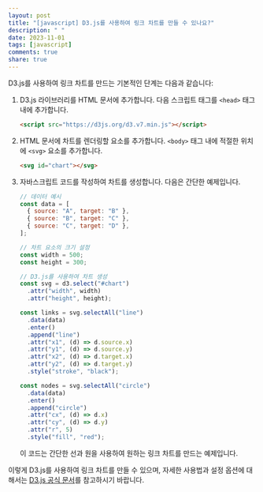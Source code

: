 ```yaml
---
layout: post
title: "[javascript] D3.js를 사용하여 링크 차트를 만들 수 있나요?"
description: " "
date: 2023-11-01
tags: [javascript]
comments: true
share: true
---
```


D3.js를 사용하여 링크 차트를 만드는 기본적인 단계는 다음과 같습니다:

1. D3.js 라이브러리를 HTML 문서에 추가합니다. 다음 스크립트 태그를 `<head>` 태그 내에 추가합니다.

   ```html
   <script src="https://d3js.org/d3.v7.min.js"></script>
   ```

2. HTML 문서에 차트를 렌더링할 요소를 추가합니다. `<body>` 태그 내에 적절한 위치에 `<svg>` 요소를 추가합니다.

   ```html
   <svg id="chart"></svg>
   ```

3. 자바스크립트 코드를 작성하여 차트를 생성합니다. 다음은 간단한 예제입니다.

   ```javascript
   // 데이터 예시
   const data = [
     { source: "A", target: "B" },
     { source: "B", target: "C" },
     { source: "C", target: "D" },
   ];

   // 차트 요소의 크기 설정
   const width = 500;
   const height = 300;

   // D3.js를 사용하여 차트 생성
   const svg = d3.select("#chart")
     .attr("width", width)
     .attr("height", height);

   const links = svg.selectAll("line")
     .data(data)
     .enter()
     .append("line")
     .attr("x1", (d) => d.source.x)
     .attr("y1", (d) => d.source.y)
     .attr("x2", (d) => d.target.x)
     .attr("y2", (d) => d.target.y)
     .style("stroke", "black");

   const nodes = svg.selectAll("circle")
     .data(data)
     .enter()
     .append("circle")
     .attr("cx", (d) => d.x)
     .attr("cy", (d) => d.y)
     .attr("r", 5)
     .style("fill", "red");

   ```

   이 코드는 간단한 선과 원을 사용하여 원하는 링크 차트를 만드는 예제입니다.

이렇게 D3.js를 사용하여 링크 차트를 만들 수 있으며, 자세한 사용법과 설정 옵션에 대해서는 [D3.js 공식 문서](https://d3js.org/)를 참고하시기 바랍니다.